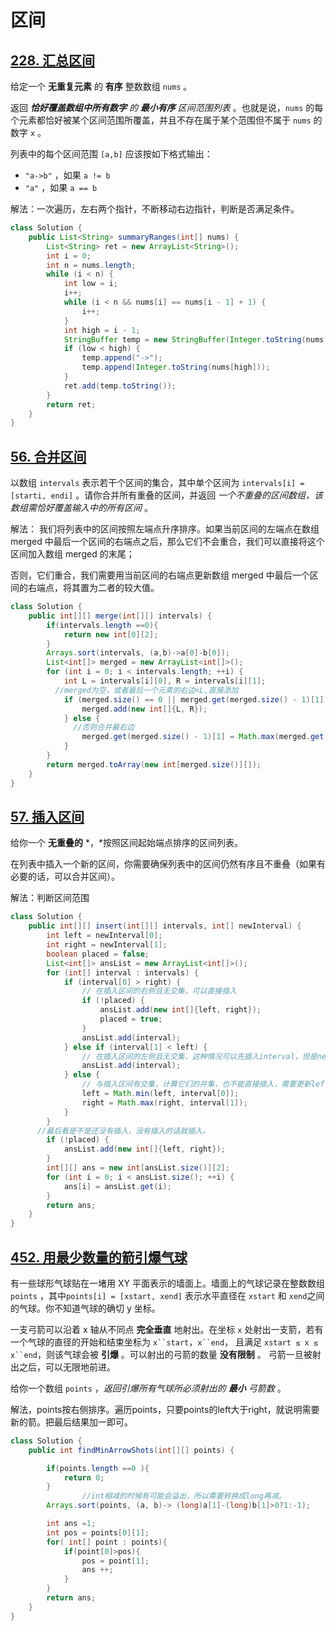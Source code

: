 # 区间


## [228. 汇总区间](https://leetcode.cn/problems/summary-ranges/)

给定一个  **无重复元素** 的 **有序** 整数数组 `nums` 。

返回 ***恰好覆盖数组中所有数字** 的 **最小有序** 区间范围列表* 。也就是说，`nums` 的每个元素都恰好被某个区间范围所覆盖，并且不存在属于某个范围但不属于 `nums` 的数字 `x` 。

列表中的每个区间范围 `[a,b]` 应该按如下格式输出：

- `"a->b"` ，如果 `a != b`
- `"a"` ，如果 `a == b`

解法：一次遍历，左右两个指针，不断移动右边指针，判断是否满足条件。



```java
class Solution {
    public List<String> summaryRanges(int[] nums) {
        List<String> ret = new ArrayList<String>();
        int i = 0;
        int n = nums.length;
        while (i < n) {
            int low = i;
            i++;
            while (i < n && nums[i] == nums[i - 1] + 1) {
                i++;
            }
            int high = i - 1;
            StringBuffer temp = new StringBuffer(Integer.toString(nums[low]));
            if (low < high) {
                temp.append("->");
                temp.append(Integer.toString(nums[high]));
            }
            ret.add(temp.toString());
        }
        return ret;
    }
}
```

## [56. 合并区间](https://leetcode.cn/problems/merge-intervals/)

以数组 `intervals` 表示若干个区间的集合，其中单个区间为 `intervals[i] = [starti, endi]` 。请你合并所有重叠的区间，并返回 *一个不重叠的区间数组，该数组需恰好覆盖输入中的所有区间* 。

解法： 我们将列表中的区间按照左端点升序排序。如果当前区间的左端点在数组 merged 中最后一个区间的右端点之后，那么它们不会重合，我们可以直接将这个区间加入数组 merged 的末尾；

否则，它们重合，我们需要用当前区间的右端点更新数组 merged 中最后一个区间的右端点，将其置为二者的较大值。

```java
class Solution {
    public int[][] merge(int[][] intervals) {
        if(intervals.length ==0){
            return new int[0][2];
        }
        Arrays.sort(intervals, (a,b)->a[0]-b[0]);
        List<int[]> merged = new ArrayList<int[]>();
        for (int i = 0; i < intervals.length; ++i) {
            int L = intervals[i][0], R = intervals[i][1];
          //merged为空，或者最后一个元素的右边<L,直接添加
            if (merged.size() == 0 || merged.get(merged.size() - 1)[1] < L) {
                merged.add(new int[]{L, R});
            } else {
              //否则合并最右边
                merged.get(merged.size() - 1)[1] = Math.max(merged.get(merged.size() - 1)[1], R);
            }
        }
        return merged.toArray(new int[merged.size()][]);
    }
}
```

## [57. 插入区间](https://leetcode.cn/problems/insert-interval/)

给你一个 **无重叠的** *，*按照区间起始端点排序的区间列表。

在列表中插入一个新的区间，你需要确保列表中的区间仍然有序且不重叠（如果有必要的话，可以合并区间）。

解法：判断区间范围

```java
class Solution {
    public int[][] insert(int[][] intervals, int[] newInterval) {
        int left = newInterval[0];
        int right = newInterval[1];
        boolean placed = false;
        List<int[]> ansList = new ArrayList<int[]>();
        for (int[] interval : intervals) {
            if (interval[0] > right) {
                // 在插入区间的右侧且无交集，可以直接插入
                if (!placed) {
                    ansList.add(new int[]{left, right});
                    placed = true;                    
                }
                ansList.add(interval);
            } else if (interval[1] < left) {
                // 在插入区间的左侧且无交集，这种情况可以先插入interval，但是newInterval不能直接插入，需要比较跟后续interval的关系。
                ansList.add(interval);
            } else {
                // 与插入区间有交集，计算它们的并集，也不能直接插入，需要更新left和right
                left = Math.min(left, interval[0]);
                right = Math.max(right, interval[1]);
            }
        }
      //最后看是不是还没有插入，没有插入的话就插入。
        if (!placed) {
            ansList.add(new int[]{left, right});
        }
        int[][] ans = new int[ansList.size()][2];
        for (int i = 0; i < ansList.size(); ++i) {
            ans[i] = ansList.get(i);
        }
        return ans;
    }
}
```

## [452. 用最少数量的箭引爆气球](https://leetcode.cn/problems/minimum-number-of-arrows-to-burst-balloons/)

有一些球形气球贴在一堵用 XY 平面表示的墙面上。墙面上的气球记录在整数数组 `points` ，其中`points[i] = [xstart, xend]` 表示水平直径在 `xstart` 和 `xend`之间的气球。你不知道气球的确切 y 坐标。

一支弓箭可以沿着 x 轴从不同点 **完全垂直** 地射出。在坐标 `x` 处射出一支箭，若有一个气球的直径的开始和结束坐标为 `x``start`，`x``end`， 且满足  `xstart ≤ x ≤ x``end`，则该气球会被 **引爆** 。可以射出的弓箭的数量 **没有限制** 。 弓箭一旦被射出之后，可以无限地前进。

给你一个数组 `points` ，*返回引爆所有气球所必须射出的 **最小** 弓箭数* 。

解法，points按右侧排序。遍历points，只要points的left大于right，就说明需要新的箭。把最后结果加一即可。

```java
class Solution {
    public int findMinArrowShots(int[][] points) {

        if(points.length ==0 ){
            return 0;
        }
				//int相减的时候有可能会溢出，所以需要转换成long再减。
        Arrays.sort(points, (a, b)-> (long)a[1]-(long)b[1]>0?1:-1);

        int ans =1;
        int pos = points[0][1];
        for( int[] point : points){
            if(point[0]>pos){
                pos = point[1];
                ans ++;
            }
        }
        return ans;
    }
}
```
